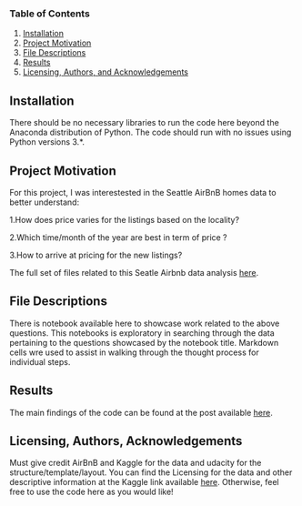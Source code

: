 
### Table of Contents

1. [Installation](#installation)
2. [Project Motivation](#motivation)
3. [File Descriptions](#files)
4. [Results](#results)
5. [Licensing, Authors, and Acknowledgements](#licensing)

## Installation <a name="installation"></a>

There should be no necessary libraries to run the code here beyond the Anaconda distribution of Python.  The code should run with no issues using Python versions 3.*.

## Project Motivation<a name="motivation"></a>

For this project, I was interestested in the Seattle AirBnB homes data to better understand:

1.How does price varies for the listings based on the locality?

2.Which time/month of the year are best in term of price ?

3.How to arrive at pricing for the new listings?

The full set of files related to this Seatle Airbnb data analysis [here](https://www.kaggle.com/airbnb/seattle/data).


## File Descriptions <a name="files"></a>

There is notebook available here to showcase work related to the above questions.  This notebooks is exploratory in searching through the data pertaining to the questions showcased by the notebook title.  Markdown cells wre used to assist in walking through the thought process for individual steps.  


## Results<a name="results"></a>

The main findings of the code can be found at the post available [here](https://medium.com/@subham.ronghe/how-does-the-home-stays-listings-are-priced-by-the-airbnb-f5d3eec3701d).

## Licensing, Authors, Acknowledgements<a name="licensing"></a>

Must give credit AirBnB and Kaggle for the data and udacity for the structure/template/layout.  You can find the Licensing for the data and other descriptive information at the Kaggle link available [here](https://www.kaggle.com/airbnb/seatle/data).  Otherwise, feel free to use the code here as you would like! 

